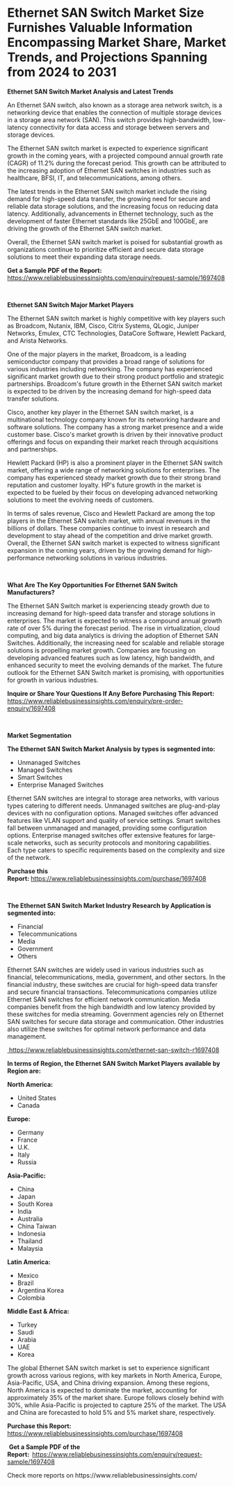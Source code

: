 <p><h1>Ethernet SAN Switch Market Size Furnishes Valuable Information Encompassing Market Share, Market Trends, and Projections Spanning from 2024 to 2031</h1></p><p><strong>Ethernet SAN Switch Market Analysis and Latest Trends</strong></p>
<p><p>An Ethernet SAN switch, also known as a storage area network switch, is a networking device that enables the connection of multiple storage devices in a storage area network (SAN). This switch provides high-bandwidth, low-latency connectivity for data access and storage between servers and storage devices.</p><p>The Ethernet SAN switch market is expected to experience significant growth in the coming years, with a projected compound annual growth rate (CAGR) of 11.2% during the forecast period. This growth can be attributed to the increasing adoption of Ethernet SAN switches in industries such as healthcare, BFSI, IT, and telecommunications, among others.</p><p>The latest trends in the Ethernet SAN switch market include the rising demand for high-speed data transfer, the growing need for secure and reliable data storage solutions, and the increasing focus on reducing data latency. Additionally, advancements in Ethernet technology, such as the development of faster Ethernet standards like 25GbE and 100GbE, are driving the growth of the Ethernet SAN switch market.</p><p>Overall, the Ethernet SAN switch market is poised for substantial growth as organizations continue to prioritize efficient and secure data storage solutions to meet their expanding data storage needs.</p></p>
<p><strong>Get a Sample PDF of the Report:&nbsp;</strong> <a href="https://www.reliablebusinessinsights.com/enquiry/request-sample/1697408">https://www.reliablebusinessinsights.com/enquiry/request-sample/1697408</a></p>
<p>&nbsp;</p>
<p><strong>Ethernet SAN Switch Major Market Players</strong></p>
<p><p>The Ethernet SAN switch market is highly competitive with key players such as Broadcom, Nutanix, IBM, Cisco, Citrix Systems, QLogic, Juniper Networks, Emulex, CTC Technologies, DataCore Software, Hewlett Packard, and Arista Networks. </p><p>One of the major players in the market, Broadcom, is a leading semiconductor company that provides a broad range of solutions for various industries including networking. The company has experienced significant market growth due to their strong product portfolio and strategic partnerships. Broadcom's future growth in the Ethernet SAN switch market is expected to be driven by the increasing demand for high-speed data transfer solutions.</p><p>Cisco, another key player in the Ethernet SAN switch market, is a multinational technology company known for its networking hardware and software solutions. The company has a strong market presence and a wide customer base. Cisco's market growth is driven by their innovative product offerings and focus on expanding their market reach through acquisitions and partnerships.</p><p>Hewlett Packard (HP) is also a prominent player in the Ethernet SAN switch market, offering a wide range of networking solutions for enterprises. The company has experienced steady market growth due to their strong brand reputation and customer loyalty. HP's future growth in the market is expected to be fueled by their focus on developing advanced networking solutions to meet the evolving needs of customers.</p><p>In terms of sales revenue, Cisco and Hewlett Packard are among the top players in the Ethernet SAN switch market, with annual revenues in the billions of dollars. These companies continue to invest in research and development to stay ahead of the competition and drive market growth. Overall, the Ethernet SAN switch market is expected to witness significant expansion in the coming years, driven by the growing demand for high-performance networking solutions in various industries.</p></p>
<p>&nbsp;</p>
<p><strong>What Are The Key Opportunities For Ethernet SAN Switch Manufacturers?</strong></p>
<p><p>The Ethernet SAN Switch market is experiencing steady growth due to increasing demand for high-speed data transfer and storage solutions in enterprises. The market is expected to witness a compound annual growth rate of over 5% during the forecast period. The rise in virtualization, cloud computing, and big data analytics is driving the adoption of Ethernet SAN Switches. Additionally, the increasing need for scalable and reliable storage solutions is propelling market growth. Companies are focusing on developing advanced features such as low latency, high bandwidth, and enhanced security to meet the evolving demands of the market. The future outlook for the Ethernet SAN Switch market is promising, with opportunities for growth in various industries.</p></p>
<p><strong>Inquire or Share Your Questions If Any Before Purchasing This Report:</strong> <a href="https://www.reliablebusinessinsights.com/enquiry/pre-order-enquiry/1697408">https://www.reliablebusinessinsights.com/enquiry/pre-order-enquiry/1697408</a></p>
<p>&nbsp;</p>
<p><strong>Market Segmentation</strong></p>
<p><strong>The Ethernet SAN Switch Market Analysis by types is segmented into:</strong></p>
<p><ul><li>Unmanaged Switches</li><li>Managed Switches</li><li>Smart Switches</li><li>Enterprise Managed Switches</li></ul></p>
<p><p>Ethernet SAN switches are integral to storage area networks, with various types catering to different needs. Unmanaged switches are plug-and-play devices with no configuration options. Managed switches offer advanced features like VLAN support and quality of service settings. Smart switches fall between unmanaged and managed, providing some configuration options. Enterprise managed switches offer extensive features for large-scale networks, such as security protocols and monitoring capabilities. Each type caters to specific requirements based on the complexity and size of the network.</p></p>
<p><strong>Purchase this Report:&nbsp;</strong><a href="https://www.reliablebusinessinsights.com/purchase/1697408">https://www.reliablebusinessinsights.com/purchase/1697408</a></p>
<p>&nbsp;</p>
<p><strong>The Ethernet SAN Switch Market Industry Research by Application is segmented into:</strong></p>
<p><ul><li>Financial</li><li>Telecommunications</li><li>Media</li><li>Government</li><li>Others</li></ul></p>
<p><p>Ethernet SAN switches are widely used in various industries such as financial, telecommunications, media, government, and other sectors. In the financial industry, these switches are crucial for high-speed data transfer and secure financial transactions. Telecommunications companies utilize Ethernet SAN switches for efficient network communication. Media companies benefit from the high bandwidth and low latency provided by these switches for media streaming. Government agencies rely on Ethernet SAN switches for secure data storage and communication. Other industries also utilize these switches for optimal network performance and data management.</p></p>
<p><a href="https://www.reliablebusinessinsights.com/ethernet-san-switch-r1697408">&nbsp;https://www.reliablebusinessinsights.com/ethernet-san-switch-r1697408</a></p>
<p><strong>In terms of Region, the Ethernet SAN Switch Market Players available by Region are:</strong></p>
<p>
    <p> <strong> North America: </strong>
        <ul>
            <li>United States</li>
            <li>Canada</li>
        </ul>
        </p> 
    <p> <strong> Europe: </strong>
        <ul>
            <li>Germany</li>
            <li>France</li>
            <li>U.K.</li>
            <li>Italy</li>
            <li>Russia</li>
        </ul>
        </p> 
    <p> <strong> Asia-Pacific: </strong>
        <ul>
            <li>China</li>
            <li>Japan</li>
            <li>South Korea</li>
            <li>India</li>
            <li>Australia</li>
            <li>China Taiwan</li>
            <li>Indonesia</li>
            <li>Thailand</li>
            <li>Malaysia</li>
        </ul>
        </p> 
    <p> <strong> Latin America: </strong>
        <ul>
            <li>Mexico</li>
            <li>Brazil</li>
            <li>Argentina Korea</li>
            <li>Colombia</li>
        </ul>
        </p> 
    <p> <strong> Middle East & Africa: </strong>
        <ul>
            <li>Turkey</li>
            <li>Saudi</li>
            <li>Arabia</li>
            <li>UAE</li>
            <li>Korea</li>
        </ul>
    </p>
    </p>
<p><p>The global Ethernet SAN switch market is set to experience significant growth across various regions, with key markets in North America, Europe, Asia-Pacific, USA, and China driving expansion. Among these regions, North America is expected to dominate the market, accounting for approximately 35% of the market share. Europe follows closely behind with 30%, while Asia-Pacific is projected to capture 25% of the market. The USA and China are forecasted to hold 5% and 5% market share, respectively.</p></p>
<p><strong>Purchase this Report: </strong><a href="https://www.reliablebusinessinsights.com/purchase/1697408">https://www.reliablebusinessinsights.com/purchase/1697408</a></p>
<p>&nbsp;<strong>Get a Sample PDF of the Report:&nbsp;&nbsp;</strong><a href="https://www.reliablebusinessinsights.com/enquiry/request-sample/1697408">https://www.reliablebusinessinsights.com/enquiry/request-sample/1697408</a></p>
<p><strong></strong></p>
<p>Check more reports on https://www.reliablebusinessinsights.com/</p>